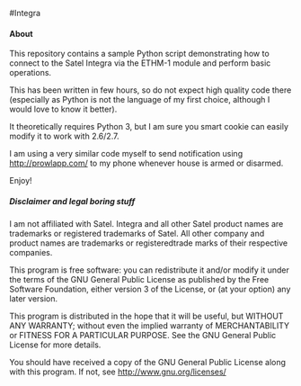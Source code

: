 #Integra

#### About

This repository contains a sample Python script demonstrating how to connect to the Satel Integra via the ETHM-1 module and perform basic operations.

This has been written in few hours, so do not expect high quality code there (especially as Python is not the language of my first choice, although I would love to know it better).

It theoretically requires Python 3, but I am sure you smart cookie can easily modify it to work with 2.6/2.7.

I am using a very similar code myself  to send notification using <http://prowlapp.com/> to my phone whenever house is armed or disarmed.

Enjoy!


##### Disclaimer and legal boring stuff
I am not affiliated with Satel. Integra and all other Satel product names are trademarks or registered trademarks of Satel. All other company and product names are trademarks or registeredtrade marks of their respective companies.

This program is free software: you can redistribute it and/or modify
it under the terms of the GNU General Public License as published by
the Free Software Foundation, either version 3 of the License, or
(at your option) any later version.

This program is distributed in the hope that it will be useful,
but WITHOUT ANY WARRANTY; without even the implied warranty of
MERCHANTABILITY or FITNESS FOR A PARTICULAR PURPOSE.  See the
GNU General Public License for more details.

You should have received a copy of the GNU General Public License
along with this program.  If not, see <http://www.gnu.org/licenses/>


